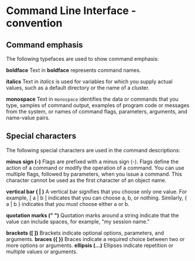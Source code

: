 # Command Line Interface - convention

## Command emphasis

The following typefaces are used to show command emphasis:

**boldface**
    Text in **boldface** represents command names.

**italics**
    Text in *italics* is used for variables for which you supply actual values, such as a default directory or the name of a cluster.

**monospace**
    Text in `monospace` identifies the data or commands that you type, samples of command output, examples of program code or messages from the system, or names of command flags, parameters, arguments, and name-value pairs.

## Special characters

The following special characters are used in the command descriptions:

**minus sign (-)**
    Flags are prefixed with a minus sign (-). Flags define the action of a command or modify the operation of a command. You can use multiple flags, followed by parameters, when you issue a command. This character cannot be used as the first character of an object name.

**vertical bar ( | )**
    A vertical bar signifies that you choose only one value.
    For example, [ a | b ] indicates that you can choose a, b, or nothing. Similarly, { a | b } indicates that you must choose either a or b.

**quotation marks (" ")**
    Quotation marks around a string indicate that the value can include spaces, for example, "my session name."

**brackets ([ ])**
    Brackets indicate optional options, parameters, and arguments.
**braces ({ })**
    Braces indicate a required choice between two or more options or arguments.
**ellipsis (...)**
    Ellipses indicate repetition or multiple values or arguments.
